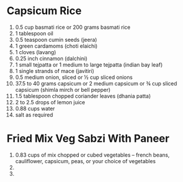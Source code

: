 # Capsicum Rice
  1)   0.5 cup basmati rice or 200 grams basmati rice
  2)   1 tablespoon oil
  3)   0.5 teaspoon cumin seeds (jeera)
  4)   1 green cardamoms (choti elaichi)
  5)   1 cloves (lavang)
  6)   0.25 inch cinnamon (dalchini)
  7)   1 small tejpatta or 1 medium to large tejpatta (indian bay leaf)
  8)   1 single strands of mace (javitiri)
  9)   0.5 medium onion, sliced or ½ cup sliced onions
  10)   37.5 to 40 grams capsicum or 2 medium capsicum or ¾ cup sliced capsicum (shimla mirch or bell pepper)
  11)   1.5 tablespoon chopped coriander leaves (dhania patta)
  12)   2 to 2.5 drops of lemon juice
  13)   0.88 cups water
  14)   salt as required


# Fried Mix Veg Sabzi With Paneer
  1)   0.83 cups of mix chopped or cubed vegetables – french beans, cauliflower, capsicum, peas, or your 
       choice of vegetables
  2)
  3)